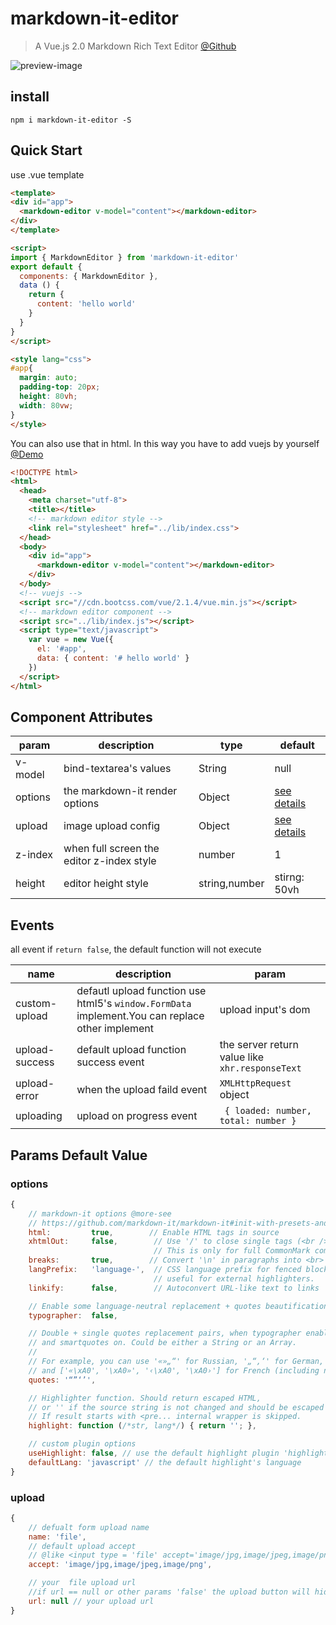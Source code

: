 
# markdown-it-editor

> A Vue.js 2.0 Markdown Rich Text Editor [@Github](https:/github.com/k55k32/markdown-it-editor)

![preview-image](https://k55k32.github.io/markdown-it-editor/readme/preview.jpg)

## install
```node
npm i markdown-it-editor -S
```

## Quick Start
use .vue template
```html
<template>
<div id="app">
  <markdown-editor v-model="content"></markdown-editor>
</div>
</template>

<script>
import { MarkdownEditor } from 'markdown-it-editor'
export default {
  components: { MarkdownEditor },
  data () {
    return {
      content: 'hello world'
    }
  }
}
</script>

<style lang="css">
#app{
  margin: auto;
  padding-top: 20px;
  height: 80vh;
  width: 80vw;
}
</style>
```
You can also use that in html. In this way you have to add vuejs by yourself [@Demo](http://md.diamondfsd.com/static/demo.html)
```html
<!DOCTYPE html>
<html>
  <head>
    <meta charset="utf-8">
    <title></title>
    <!-- markdown editor style -->
    <link rel="stylesheet" href="../lib/index.css">
  </head>
  <body>
    <div id="app">
      <markdown-editor v-model="content"></markdown-editor>
    </div>
  </body>
  <!-- vuejs -->
  <script src="//cdn.bootcss.com/vue/2.1.4/vue.min.js"></script>
  <!-- markdown editor component -->
  <script src="../lib/index.js"></script>
  <script type="text/javascript">
    var vue = new Vue({
      el: '#app',
      data: { content: '# hello world' }
    })
  </script>
</html>
```


## Component Attributes

 param | description | type | default
 ------- | ------------ | ---- | -----
 v-model | bind-textarea's values |  String  | null
 options | the markdown-it render options| Object | [see details](#attr-options)
 upload |  image upload config | Object | [see details](#attr-upload)
 z-index | when full screen the editor z-index style | number | 1
 height | editor height style | string,number| stirng: 50vh

## Events
all event if `return false`, the default function will not execute

name | description | param
--- | --- | ---
custom-upload | defautl upload function use html5's `window.FormData` implement.You can replace other implement | upload input's dom
upload-success | default upload function success event  | the server return value like `xhr.responseText`
upload-error | when the upload faild event | `XMLHttpRequest` object
uploading | upload on progress event | ` { loaded: number, total: number }`


## Params Default Value
<a  id="attr-options"></a>
### options
```javascript
{
    // markdown-it options @more-see
    // https://github.com/markdown-it/markdown-it#init-with-presets-and-options
    html:         true,        // Enable HTML tags in source
    xhtmlOut:     false,        // Use '/' to close single tags (<br />).
                                // This is only for full CommonMark compatibility.
    breaks:       true,        // Convert '\n' in paragraphs into <br>
    langPrefix:   'language-',  // CSS language prefix for fenced blocks. Can be
                                // useful for external highlighters.
    linkify:      false,        // Autoconvert URL-like text to links

    // Enable some language-neutral replacement + quotes beautification
    typographer:  false,

    // Double + single quotes replacement pairs, when typographer enabled,
    // and smartquotes on. Could be either a String or an Array.
    //
    // For example, you can use '«»„“' for Russian, '„“‚‘' for German,
    // and ['«\xA0', '\xA0»', '‹\xA0', '\xA0›'] for French (including nbsp).
    quotes: '“”‘’',

    // Highlighter function. Should return escaped HTML,
    // or '' if the source string is not changed and should be escaped externaly.
    // If result starts with <pre... internal wrapper is skipped.
    highlight: function (/*str, lang*/) { return ''; },

    // custom plugin options
    useHighlight: false, // use the default highlight plugin 'highlightjs'
    defaultLang: 'javascript' // the default highlight's language
}
```
<a  id="attr-upload"></a>
### upload
```javascript
{
    // defualt form upload name
    name: 'file',  
    // default upload accept  
    // @like <input type = 'file' accept='image/jpg,image/jpeg,image/png'/>
    accept: 'image/jpg,image/jpeg,image/png',

    // your  file upload url
    //if url == null or other params 'false' the upload button will hidden
    url: null // your upload url
}
```
